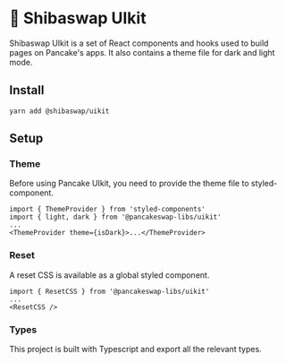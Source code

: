 # 🥞 Shibaswap UIkit

<!-- [![Version](https://img.shields.io/npm/v/@pancakeswap-libs/uikit)](https://www.npmjs.com/package/@pancakeswap-libs/uikit) [![Size](https://img.shields.io/bundlephobia/min/@pancakeswap-libs/uikit)](https://www.npmjs.com/package/@pancakeswap-libs/uikit) -->

Shibaswap UIkit is a set of React components and hooks used to build pages on Pancake's apps. It also contains a theme file for dark and light mode.

## Install

`yarn add @shibaswap/uikit`

## Setup

### Theme

Before using Pancake UIkit, you need to provide the theme file to styled-component.

```
import { ThemeProvider } from 'styled-components'
import { light, dark } from '@pancakeswap-libs/uikit'
...
<ThemeProvider theme={isDark}>...</ThemeProvider>
```

### Reset

A reset CSS is available as a global styled component.

```
import { ResetCSS } from '@pancakeswap-libs/uikit'
...
<ResetCSS />
```

### Types

This project is built with Typescript and export all the relevant types.
<!-- 
## How to use the UIkit

If you want to use components from the UIkit, check the [Storybook documentation](https://pancakeswap.github.io/pancake-uikit/) -->
